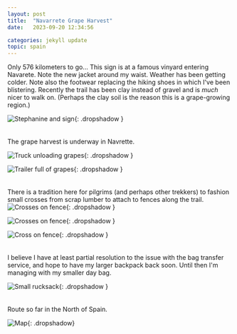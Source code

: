 ```yaml
---
layout: post
title:  "Navarrete Grape Harvest"
date:   2023-09-20 12:34:56

categories: jekyll update
topic: spain
---
```


Only 576 kilometers to go... This sign is at a famous vinyard entering
Navarete.  Note the new jacket around my waist.  Weather has been
getting colder.  Note also the footwear replacing the hiking
shoes in which I've been blistering.  Recently the trail has been clay
instead of gravel and is *much* nicer to walk on.  (Perhaps the clay
soil is the reason this is a grape-growing region.)

![Stephanine and sign](/images/spain/2023-09-20/image5.jpeg){: .dropshadow }
<br><br><br>
The grape harvest is underway in Navrette.

![Truck unloading grapes](/images/spain/2023-09-20/image0.jpeg){: .dropshadow }

![Trailer full of grapes](/images/spain/2023-09-20/image1.jpeg){: .dropshadow }
<br><br><br>
There is a tradition here for pilgrims (and perhaps other trekkers) to fashion
small crosses from scrap lumber to attach to
fences along the trail.
![Crosses on fence](/images/spain/2023-09-20/image2.jpeg){: .dropshadow }

![Crosses on fence](/images/spain/2023-09-20/image2a.jpeg){: .dropshadow }

![Cross on fence](/images/spain/2023-09-20/image3.jpeg){: .dropshadow }
<br><br><br>
I believe I have at least partial resolution to the issue with the bag
transfer service, and hope to have my larger backpack back soon.  Until then I'm
managing with my smaller day bag.

![Small rucksack](/images/spain/2023-09-20/image6.jpeg){: .dropshadow }
<br><br><br>
Route so far in the North of Spain.

![Map](/images/spain/2023-09-20/map0.png){: .dropshadow}